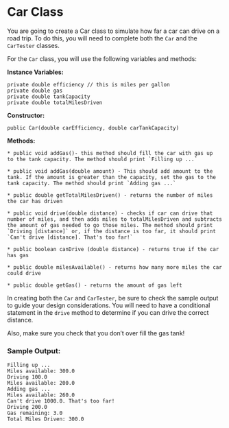# Car Class
You are going to create a Car class to simulate how far a car can drive on a road trip. To do this, you will need to complete both the `Car` and the `CarTester` classes.

For the `Car` class, you will use the following variables and methods:

**Instance Variables:**
```
private double efficiency // this is miles per gallon
private double gas
private double tankCapacity
private double totalMilesDriven

```
**Constructor:**
```
public Car(double carEfficiency, double carTankCapacity)
```

**Methods:**
```
* public void addGas()- this method should fill the car with gas up 
to the tank capacity. The method should print `Filling up ...`

* public void addGas(double amount) - This should add amount to the tank. If the amount is greater than the capacity, set the gas to the tank capacity. The method should print `Adding gas ...`

* public double getTotalMilesDriven() - returns the number of miles the car has driven

* public void drive(double distance) - checks if car can drive that number of miles, and then adds miles to totalMilesDriven and subtracts the amount of gas needed to go those miles. The method should print `Driving [distance]` or, if the distance is too far, it should print `Can't drive [distance]. That's too far!`

* public boolean canDrive (double distance) - returns true if the car has gas

* public double milesAvailable() - returns how many more miles the car could drive

* public double getGas() - returns the amount of gas left
```
  In creating both the `Car` and `CarTester`, be sure to check the sample output to guide your design considerations. You will need to have a conditional statement in the `drive` method to determine if you can drive the correct distance.

Also, make sure you check that you don’t over fill the gas tank!

### Sample Output:
```
Filling up ...
Miles available: 300.0
Driving 100.0
Miles available: 200.0
Adding gas ...
Miles available: 260.0
Can't drive 1000.0. That's too far!
Driving 200.0
Gas remaining: 3.0
Total Miles Driven: 300.0
```